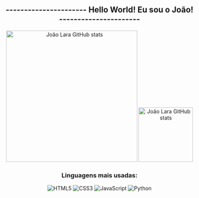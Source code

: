 <div align="center">

## ---------------------- Hello World!  Eu sou o João! ----------------------

<!--- 
- 🔭 Trabalho com suporte técnico
- 🌱 Estudando Front-end e Design 
- 🎨 Ilustrador
- 😄 Pronouns: Ele/Dele
- 👾 Tecnologia e Arte 🖤
-->
<div style="display: inline_block">
  
<img src="https://github-readme-stats.vercel.app/api?username=JoaovLara&rank_icon=github&show_icons=true&&theme=highcontrast" alt="João Lara GitHub stats" width="350"/>
  <img src="https://github-readme-stats.vercel.app/api/top-langs/?username=JoaovLara&layout=compact&langs&theme=highcontrast" alt="João Lara GitHub stats" widht="350" height="145"/>  
</div>

### Linguagens mais usadas:

</div>

<div align="center">

![HTML5](https://img.shields.io/badge/-HTML5-E34F26?logo=html5&logoColor=ffffff)
![CSS3](https://img.shields.io/badge/-CSS3-1572B6?logo=css3&logoColor=ffffff)
![JavaScript](https://img.shields.io/badge/-JavaScript-F7DF1E?logo=javascript&logoColor=000000)
![Python](https://img.shields.io/badge/-Python-3776AB?logo=python&logoColor=ffffff) 

</div>
